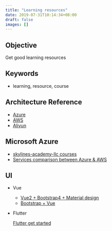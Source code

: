 ```yaml
---
title: "Learning resources"
date: 2019-07-31T10:14:34+08:00
draft: false
images: []
---
```


## Objective

Get good learning resources

## Keywords

- learning, resource, course

## Architecture Reference

- [Azure](https://docs.microsoft.com/en-us/azure/architecture/reference-architectures/#microservices)
- [AWS](https://aws.amazon.com/architecture/)
- [Aliyun](https://www.alibabacloud.com/solutions)

## Microsoft Azure

- [skylines-academy-llc courses](https://learning.oreilly.com/library/publisher/skylines-academy-llc/)
- [Services comparison between Azure & AWS](https://docs.microsoft.com/en-us/azure/architecture/aws-professional/services)

## UI

- Vue

  - [Vue2 + Bootstrap4 + Material design](https://mdbootstrap.com/docs/vue/getting-started/download/)
  - [Bootstrap + Vue](https://bootstrap-vue.js.org/play/)

- Flutter

  [Flutter get started](https://flutter.dev/docs/get-started/install)
